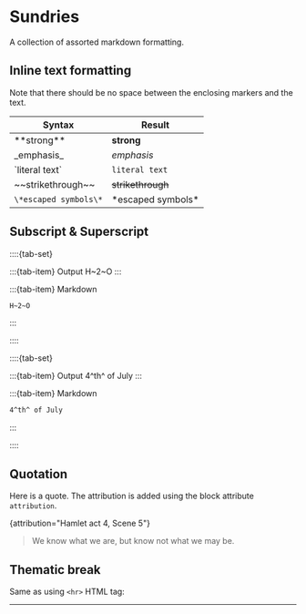 # Sundries

A collection of assorted markdown formatting.

## Inline text formatting

Note that there should be no space between the enclosing markers and the text.

| Syntax         | Result                  |
| ------------------- | --------------------------- |
| \*\*strong\*\*  | **strong**    |
| \_emphasis\_           | _emphasis_ |
| \`literal text\`  |`literal text`    |
| \~\~strikethrough\~\~           | ~~strikethrough~~ |
| `\*escaped symbols\*`           | \*escaped symbols\* |

## Subscript & Superscript
 
::::{tab-set}

:::{tab-item} Output
H~2~O
:::

:::{tab-item} Markdown
```markdown
H~2~O 
```
:::

::::

::::{tab-set}

:::{tab-item} Output
4^th^ of July
:::

:::{tab-item} Markdown
```markdown
4^th^ of July
```
:::

::::

## Quotation

Here is a quote. The attribution is added using the block attribute `attribution`.

{attribution="Hamlet act 4, Scene 5"}
> We know what we are, but know not what we may be.

## Thematic break

Same as using `<hr>` HTML tag:
***

